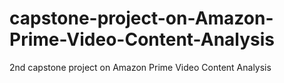# capstone-project-on-Amazon-Prime-Video-Content-Analysis
2nd capstone project on Amazon Prime Video Content Analysis
